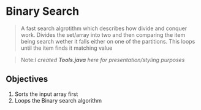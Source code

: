 # Binary Search

> A fast search algrotithm which describes how divide and conquer work. Divides the set/array into two and then comparing the item being search wether it falls either on one of the partitions. This loops until the item finds it matching value

> Note:_I created **Tools.java** here for presentation/styling purposes_

## Objectives

1. Sorts the input array first
2. Loops the Binary search algorithm
